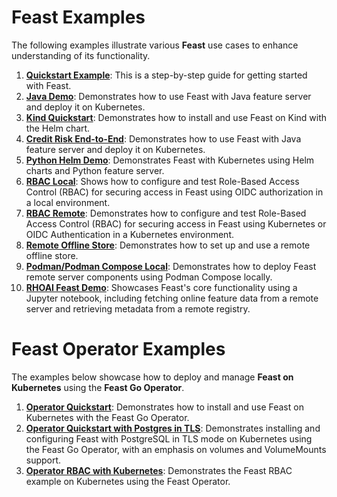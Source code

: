 # Feast Examples

The following examples illustrate various **Feast** use cases to enhance understanding of its functionality.

1. **[Quickstart Example](quickstart)**: This is a step-by-step guide for getting started with Feast.
1. **[Java Demo](java-demo)**: Demonstrates how to use Feast with Java feature server and deploy it on Kubernetes.
1. **[Kind Quickstart](kind-quickstart)**: Demonstrates how to install and use Feast on Kind with the Helm chart.
1. **[Credit Risk End-to-End](credit-risk-end-to-end)**: Demonstrates how to use Feast with Java feature server and deploy it on Kubernetes.
1. **[Python Helm Demo](python-helm-demo)**: Demonstrates Feast with Kubernetes using Helm charts and Python feature server.
1. **[RBAC Local](rbac-local)**: Shows how to configure and test Role-Based Access Control (RBAC) for securing access in Feast using OIDC authorization in a local environment.
1. **[RBAC Remote](rbac-remote)**: Demonstrates how to configure and test Role-Based Access Control (RBAC) for securing access in Feast using Kubernetes or OIDC Authentication in a Kubernetes environment.
1. **[Remote Offline Store](remote-offline-store)**: Demonstrates how to set up and use a remote offline store.
1. **[Podman/Podman Compose Local](podman_local)**: Demonstrates how to deploy Feast remote server components using Podman Compose locally.
1. **[RHOAI Feast Demo](rhoai-quickstart)**: Showcases Feast's core functionality using a Jupyter notebook, including fetching online feature data from a remote server and retrieving metadata from a remote registry.

# Feast Operator Examples

The examples below showcase how to deploy and manage **Feast on Kubernetes** using the **Feast Go Operator**.

1. **[Operator Quickstart](operator-quickstart)**: Demonstrates how to install and use Feast on Kubernetes with the Feast Go Operator.
1. **[Operator Quickstart with Postgres in TLS](operator-postgres-tls-demo)**: Demonstrates installing and configuring Feast with PostgreSQL in TLS mode on Kubernetes using the Feast Go Operator, with an emphasis on volumes and VolumeMounts support.
1. **[Operator RBAC with Kubernetes](operator-rbac)**: Demonstrates the Feast RBAC example on Kubernetes using the Feast Operator.
